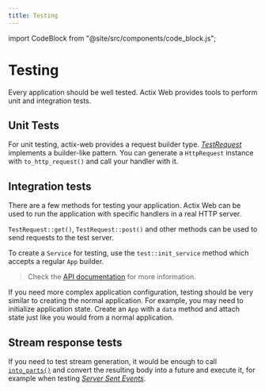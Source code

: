 ```yaml
---
title: Testing
---
```


import CodeBlock from "@site/src/components/code_block.js";

# Testing

Every application should be well tested. Actix Web provides tools to perform unit and integration tests.

## Unit Tests

For unit testing, actix-web provides a request builder type. [_TestRequest_][testrequest] implements a builder-like pattern. You can generate a `HttpRequest` instance with `to_http_request()` and call your handler with it.

<CodeBlock example="testing" file="main.rs" section="unit-tests" />

## Integration tests

There are a few methods for testing your application. Actix Web can be used to run the application with specific handlers in a real HTTP server.

`TestRequest::get()`, `TestRequest::post()` and other methods can be used to send requests to the test server.

To create a `Service` for testing, use the `test::init_service` method which accepts a regular `App` builder.

> Check the [API documentation][actixdocs] for more information.

<CodeBlock example="testing" file="integration_one.rs" section="integration-one" />

If you need more complex application configuration, testing should be very similar to creating the normal application. For example, you may need to initialize application state. Create an `App` with a `data` method and attach state just like you would from a normal application.

<CodeBlock example="testing" file="integration_two.rs" section="integration-two" />

## Stream response tests

If you need to test stream generation, it would be enough to call [`into_parts()`][resintoparts] and convert the resulting body into a future and execute it, for example when testing [_Server Sent Events_][serversentevents].

<CodeBlock example="testing" file="stream_response.rs" section="stream-response" />

[serversentevents]: https://developer.mozilla.org/en-US/docs/Web/API/Server-sent_events/Using_server-sent_events
[resintoparts]: https://docs.rs/actix-web/4/actix_web/struct.HttpResponse.html#method.into_parts
[actixdocs]: https://docs.rs/actix-web/4/actix_web/test/index.html
[testrequest]: https://docs.rs/actix-web/4/actix_web/test/struct.TestRequest.html
